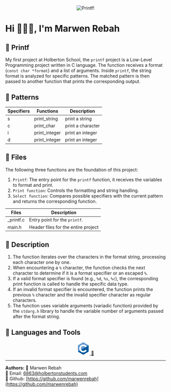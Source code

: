 <div align="center">
  <img src="https://github.com/marwenrebah/holbertonschool-printf/assets/133456502/9e798d95-b20e-4d86-9dbc-c3b3d57a9d35" alt="Printf!"/>
</div>

# Hi 👨🏻‍💻, I'm Marwen Rebah

## :rocket: Printf

My first project at Holberton School, the `printf` project is a Low-Level Programming project written in C language. The function receives a format (`const char *format`) and a list of arguments. Inside `printf`, the string format is analyzed for specific patterns. The matched pattern is then passed to another function that prints the corresponding output.

## :dart: Patterns

| Specifiers | Functions       | Description    |
|------------|-----------------|----------------|
| s          | print_string    | print a string |
| c          | print_char      | print a character |
| i          | print_integer   | print an integer |
| d          | print_integer   | print an integer |

## :file_folder: Files

The following three functions are the foundation of this project:

1. `Printf`: The entry point for the `printf` function, it receives the variables to format and print.
2. `Print function`: Controls the formatting and string handling.
3. `Select function`: Compares possible specifiers with the current pattern and returns the corresponding function.

| Files       | Description                     |
|-------------|---------------------------------|
| _printf.c   | Entry point for the `printf`.   |
| main.h      | Header files for the entire project|

## :memo: Description

1. The function iterates over the characters in the format string, processing each character one by one.
2. When encountering a `%` character, the function checks the next character to determine if it is a format specifier or an escaped `%`.
3. If a valid format specifier is found (e.g., `%d`, `%s`, `%c`), the corresponding print function is called to handle the specific data type.
4. If an invalid format specifier is encountered, the function prints the previous `%` character and the invalid specifier character as regular characters.
5. The function uses variable arguments (variadic function) provided by the `stdarg.h` library to handle the variable number of arguments passed after the format string.

## :toolbox: Languages and Tools

<p align="center">
  <a href="https://www.cprogramming.com/" target="_blank" rel="noreferrer">
    <img src="https://raw.githubusercontent.com/devicons/devicon/master/icons/c/c-original.svg" alt="c" width="40" height="40"/> 🚀
  </a>
</p>

---

**Authors:**
🚀 Marwen Rebah<br>
📧 Email: 6863@holbertonstudents.com<br>
👻 Github: [https://github.com/marwenrebah](https://github.com/marwenrebah)<br>
